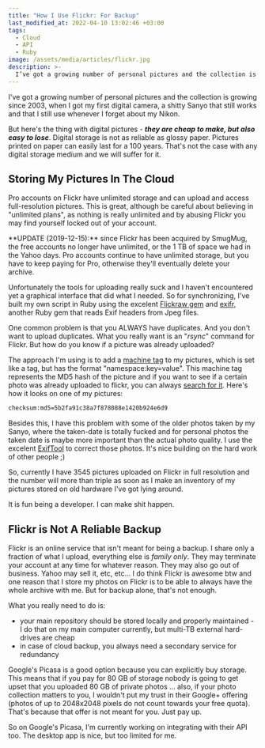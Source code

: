 ```yaml
---
title: "How I Use Flickr: For Backup"
last_modified_at: 2022-04-10 13:02:46 +03:00
tags:
  - Cloud
  - API
  - Ruby
image: /assets/media/articles/flickr.jpg
description: >-
  I’ve got a growing number of personal pictures and the collection is growing since 2003 ... Pro accounts on Flickr have unlimited storage and can upload and access full-resolution pictures.
---
```


<p class="intro">
  I've got a growing number of personal pictures and the collection is growing since 2003, when I got my first digital camera, a shitty Sanyo that still works and that I still use whenever I forget about my Nikon.
</p>

But here's the thing with digital pictures - _**they are cheap to make, but also easy to lose**_. Digital storage is not as reliable as glossy paper. Pictures printed on paper can easily last for a 100 years. That's not the case with any digital storage medium and we will suffer for it.

## Storing My Pictures In The Cloud

Pro accounts on Flickr have unlimited storage and can upload and access full-resolution pictures. This is great, although be careful about believing in "unlimited plans", as nothing is really unlimited and by abusing Flickr you may find yourself locked out of your account.

<p class='info-bubble' markdown='1'>
  **UPDATE (2019-12-15):** since Flickr has been acquired by SmugMug, the free accounts no longer have unlimited, or the 1 TB of space we had in the Yahoo days. Pro accounts continue to have unlimited storage, but you have to keep paying for Pro, otherwise they'll eventually delete your archive.
</p>

Unfortunately the tools for uploading really suck and I haven't encountered yet a graphical interface that did what I needed. So for synchronizing, I've built my own script in Ruby using the excelent [Flickraw gem](https://hanklords.github.com/flickraw/) and [exifr](https://github.com/remvee/exifr), another Ruby gem that reads Exif headers from Jpeg files.

One common problem is that you ALWAYS have duplicates. And you don't want to upload duplicates. What you really want is an "_rsync_" command for Flickr. But how do you know if a picture was already uploaded?

The approach I'm using is to add a [machine tag](http://www.flickr.com/groups/api/discuss/72157594497877875/) to my pictures, which is set like a tag, but has the format "namespace:key=value". This machine tag represents the MD5 hash of the picture and if you want to see if a certain photo was already uploaded to flickr, you can always [search for it](https://www.flickr.com/services/api/flickr.photos.search.html). Here's how it looks on one of my pictures:

```bash
checksum:md5=5b2fa91c38a7f878088e1420b924e6d9
```

Besides this, I have this problem with some of the older photos taken by my Sanyo, where the taken-date is totally fucked and for personal photos the taken date is maybe more important than the actual photo quality. I use the excelent [ExifTool](http://www.sno.phy.queensu.ca/~phil/exiftool/) to correct those photos. It's nice building on the hard work of other people ;)

So, currently I have 3545 pictures uploaded on Flickr in full resolution and the number will more than triple as soon as I make an inventory of my pictures stored on old hardware I've got lying around.

It is fun being a developer. I can make shit happen.

## Flickr is Not A Reliable Backup

Flickr is an online service that isn't meant for being a backup. I share only a fraction of what I upload, everything else is _family only_. They may terminate your account at any time for whatever reason. They may also go out of business. Yahoo may sell it, etc, etc... I do think Flickr is awesome btw and one reason that I store my photos on Flickr is to be able to always have the whole archive with me. But for backup alone, that's not enough.

What you really need to do is:

* your main repository should be stored locally and properly maintained - I do that on my main computer currently, but multi-TB external hard-drives are cheap
* in case of cloud backup, you always need a secondary service for redundancy

Google's Picasa is a good option because you can explicitly buy storage. This means that if you pay for 80 GB of storage nobody is going to get upset that you uploaded 80 GB of private photos ... also, if your photo collection matters to you, I wouldn't put my trust in their Google+ offering (photos of up to 2048x2048 pixels do not count towards your free quota). That's because that offer is not meant for you. Just pay up.

So on Google's Picasa, I'm currently working on integrating with their API too. The desktop app is nice, but too limited for me.
